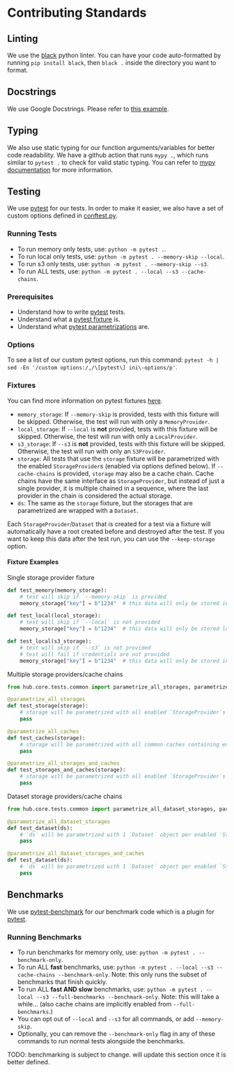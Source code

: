 # Contributing Standards

## Linting
We use the [black](https://pypi.org/project/black/) python linter. You can have your code auto-formatted by running `pip install black`, then `black .` inside the directory you want to format.

## Docstrings
We use Google Docstrings. Please refer to [this example](https://sphinxcontrib-napoleon.readthedocs.io/en/latest/example_google.html).

## Typing
We also use static typing for our function arguments/variables for better code readability. We have a github action that runs `mypy .`, which runs similar to `pytest .` to check for valid static typing. You can refer to [mypy documentation](https://mypy.readthedocs.io/en/stable/) for more information.

## Testing
We use [pytest](https://docs.pytest.org/en/6.2.x/) for our tests. In order to make it easier, we also have a set of custom options defined in [conftest.py](conftest.py).


### Running Tests
- To run memory only tests, use: `python -m pytest .`.
- To run local only tests, use: `python -m pytest . --memory-skip --local`.
- To run s3 only tests, use: `python -m pytest . --memory-skip --s3`.
- To run ALL tests, use: `python -m pytest . --local --s3 --cache-chains`.


### Prerequisites
- Understand how to write [pytest](https://docs.pytest.org/en/6.2.x/) tests.
- Understand what a [pytest fixture](https://docs.pytest.org/en/6.2.x/fixture.html) is.
- Understand what [pytest parametrizations](https://docs.pytest.org/en/6.2.x/parametrize.html) are.


### Options
To see a list of our custom pytest options, run this command: `pytest -h | sed -En '/custom options:/,/\[pytest\] ini\-options/p'`.

### Fixtures
You can find more information on pytest fixtures [here](https://docs.pytest.org/en/6.2.x/fixture.html).

- `memory_storage`: If `--memory-skip` is provided, tests with this fixture will be skipped. Otherwise, the test will run with only a `MemoryProvider`.
- `local_storage`: If `--local` is **not** provided, tests with this fixture will be skipped. Otherwise, the test will run with only a `LocalProvider`.
- `s3_storage`: If `--s3` is **not** provided, tests with this fixture will be skipped. Otherwise, the test will run with only an `S3Provider`.
- `storage`: All tests that use the `storage` fixture will be parametrized with the enabled `StorageProvider`s (enabled via options defined below). If `--cache-chains` is provided, `storage` may also be a cache chain. Cache chains have the same interface as `StorageProvider`, but instead of just a single provider, it is multiple chained in a sequence, where the last provider in the chain is considered the actual storage.
- `ds`: The same as the `storage` fixture, but the storages that are parametrized are wrapped with a `Dataset`.

Each `StorageProvider`/`Dataset` that is created for a test via a fixture will automatically have a root created before and destroyed after the test. If you want to keep this data after the test run, you can use the `--keep-storage` option. 


#### Fixture Examples


Single storage provider fixture
```python
def test_memory(memory_storage):
    # test will skip if `--memory-skip` is provided
    memory_storage["key"] = b"1234"  # this data will only be stored in memory

def test_local(local_storage):
    # test will skip if `--local` is not provided
    memory_storage["key"] = b"1234"  # this data will only be stored locally

def test_local(s3_storage):
    # test will skip if `--s3` is not provided
    # test will fail if credentials are not provided
    memory_storage["key"] = b"1234"  # this data will only be stored in s3
```

Multiple storage providers/cache chains
```python
from hub.core.tests.common import parametrize_all_storages, parametrize_all_caches, parametrize_all_storages_and_caches

@parametrize_all_storages
def test_storage(storage):
    # storage will be parametrized with all enabled `StorageProvider`s
    pass

@parametrize_all_caches
def test_caches(storage):
    # storage will be parametrized with all common caches containing enabled `StorageProvider`s
    pass

@parametrize_all_storages_and_caches
def test_storages_and_caches(storage):
    # storage will be parametrized with all enabled `StorageProvider`s and common caches containing enabled `StorageProvider`s
    pass
```


Dataset storage providers/cache chains
```python
from hub.core.tests.common import parametrize_all_dataset_storages, parametrize_all_dataset_storages_and_caches

@parametrize_all_dataset_storages
def test_dataset(ds):
    # `ds` will be parametrized with 1 `Dataset` object per enabled `StorageProvider`
    pass

@parametrize_all_dataset_storages_and_caches
def test_dataset(ds):
    # `ds` will be parametrized with 1 `Dataset` object per enabled `StorageProvider` and all cache chains containing enabled `StorageProvider`s
    pass
```


## Benchmarks
We use [pytest-benchmark](https://pytest-benchmark.readthedocs.io/en/latest/usage.html) for our benchmark code which is a plugin for [pytest](https://docs.pytest.org/en/6.2.x/).

### Running Benchmarks
- To run benchmarks for memory only, use: `python -m pytest . --benchmark-only`.
- To run ALL **fast** benchmarks, use: `python -m pytest . --local --s3 --cache-chains --benchmark-only`. Note: this only runs the subset of benchmarks that finish quickly.
- To run ALL **fast AND slow** benchmarks, use: `python -m pytest . --local --s3 --full-benchmarks --benchmark-only`. Note: this will take a while... (also cache chains are implicitly enabled from `--full-benchmarks`.)
- You can opt out of `--local` and `--s3` for all commands, or add `--memory-skip`.
- Optionally, you can remove the `--benchmark-only` flag in any of these commands to run normal tests alongside the benchmarks.


TODO: benchmarking is subject to change. will update this section once it is better defined.
